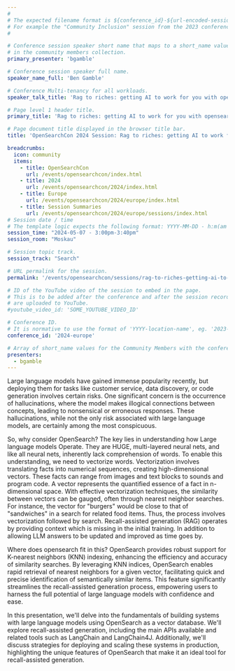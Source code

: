 ```yaml
---
#
# The expected filename format is ${conference_id}-${url-encoded-session-title}.md
# For example the "Community Inclusion" session from the 2023 conference in Europe the title is "2023-europe-community-inclusion.html"
#

# Conference session speaker short name that maps to a short_name value
# in the community members collection.
primary_presenter: 'bgamble'

# Conference session speaker full name.
speaker_name_full: 'Ben Gamble'

# Conference Multi-tenancy for all workloads.
speaker_talk_title: 'Rag to riches: getting AI to work for you with opensearch'

# Page level 1 header title.
primary_title: 'Rag to riches: getting AI to work for you with opensearch'

# Page document title displayed in the browser title bar.
title: 'OpenSearchCon 2024 Session: Rag to riches: getting AI to work for you with opensearch'

breadcrumbs:
  icon: community
  items:
    - title: OpenSearchCon
      url: /events/opensearchcon/index.html
    - title: 2024
      url: /events/opensearchcon/2024/index.html
    - title: Europe
      url: /events/opensearchcon/2024/europe/index.html
    - title: Session Summaries
      url: /events/opensearchcon/2024/europe/sessions/index.html
# Session date / time
# The template logic expects the following format: YYYY-MM-DD - h:m(am|pm)-(h:m(am|pm))
session_time: "2024-05-07 - 3:00pm-3:40pm"
session_room: "Moskau"

# Session topic track.
session_track: "Search"

# URL permalink for the session.
permalink: '/events/opensearchcon/sessions/rag-to-riches-getting-ai-to-work-for-you-with-opensearch.html'

# ID of the YouTube video of the session to embed in the page.
# This is to be added after the conference and after the session recordings
# are uploaded to YouTube.
#youtube_video_id: 'SOME_YOUTUBE_VIDEO_ID'

# Conference ID.
# It is normative to use the format of 'YYYY-location-name', eg. '2023-europe'.
conference_id: '2024-europe'

# Array of short_name values for the Community Members with the conference_speaker persona whom are presenting the session. This includes the primary_speaker indicated above and any other presenters (if any).
presenters:
  - bgamble
---
```

Large language models have gained immense popularity recently, but deploying them for tasks like customer service, data discovery, or code generation involves certain risks. One significant concern is the occurrence of hallucinations, where the model makes illogical connections between concepts, leading to nonsensical or erroneous responses. These hallucinations, while not the only risk associated with large language models, are certainly among the most conspicuous.

So, why consider OpenSearch? The key lies in understanding how Large language models Operate. They are HUGE, multi-layered neural nets, and like all neural nets, inherently lack comprehension of words. To enable this understanding, we need to vectorize words. Vectorization involves translating facts into numerical sequences, creating high-dimensional vectors. These facts can range from images and text blocks to sounds and program code. A vector represents the quantified essence of a fact in n-dimensional space. With effective vectorization techniques, the similarity between vectors can be gauged, often through nearest neighbor searches. For instance, the vector for "burgers" would be close to that of "sandwiches" in a search for related food items. Thus, the process involves vectorization followed by search. Recall-assisted generation (RAG) operates by providing context which is missing in the initial training. In addition to allowing LLM answers to be updated and improved as time goes by.

Where does opensearch fit in this? OpenSearch provides robust support for K-nearest neighbors (KNN) indexing, enhancing the efficiency and accuracy of similarity searches. By leveraging KNN indices, OpenSearch enables rapid retrieval of nearest neighbors for a given vector, facilitating quick and precise identification of semantically similar items. This feature significantly streamlines the recall-assisted generation process, empowering users to harness the full potential of large language models with confidence and ease.

In this presentation, we'll delve into the fundamentals of building systems with large language models using OpenSearch as a vector database. We'll explore recall-assisted generation, including the main APIs available and related tools such as LangChain and LangChain4J. Additionally, we'll discuss strategies for deploying and scaling these systems in production, highlighting the unique features of OpenSearch that make it an ideal tool for recall-assisted generation.
